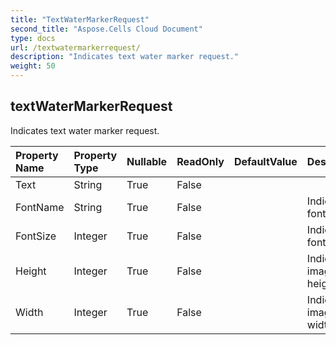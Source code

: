 ```yaml
---
title: "TextWaterMarkerRequest"
second_title: "Aspose.Cells Cloud Document"
type: docs
url: /textwatermarkerrequest/
description: "Indicates text water marker request."
weight: 50
---
```


## **textWaterMarkerRequest**

Indicates text water marker request. 

| Property Name | Property Type | Nullable |  ReadOnly | DefaultValue | Description | 
| :- | :- | :- |:- |  :- | :- |
| Text | String | True |  False |  |  |  
| FontName | String | True |  False |  | Indicates font name. |  
| FontSize | Integer | True |  False |  | Indicates font size. |  
| Height | Integer | True |  False |  | Indicates image height. |  
| Width | Integer | True |  False |  | Indicates image width. |  

